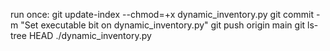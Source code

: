 run once:
git update-index --chmod=+x dynamic_inventory.py
git commit -m "Set executable bit on dynamic_inventory.py"
git push origin main
git ls-tree HEAD ./dynamic_inventory.py